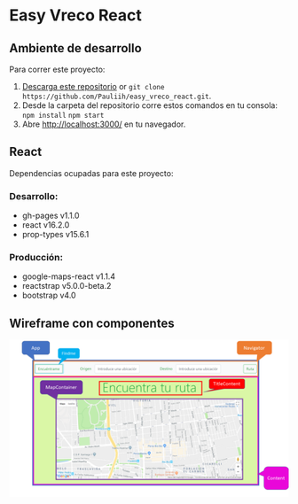 # Easy Vreco React

## Ambiente de desarrollo

Para correr este proyecto:

1. [Descarga este repositorio](https://github.com/Pauliih/easy_vreco_react/archive/master.zip) or `git clone https://github.com/Pauliih/easy_vreco_react.git`.
2. Desde la carpeta del repositorio corre estos comandos en tu consola:  
    `npm install`
    `npm start`
3. Abre [http://localhost:3000/](http://localhost:3000/) en tu navegador.

## React

Dependencias ocupadas para este proyecto:
### Desarrollo:
- gh-pages v1.1.0
- react v16.2.0
- prop-types v15.6.1


### Producción:
- google-maps-react v1.1.4
- reactstrap v5.0.0-beta.2
- bootstrap v4.0

## Wireframe con componentes
![IMAGE](https://github.com/Pauliih/easy_vreco_react/blob/master/src/assets/img/easy_vreco_react_wireframe.png "Wireframe")